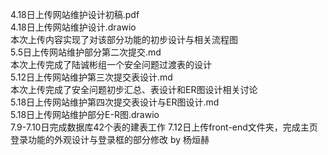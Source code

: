 4.18日上传网站维护设计初稿.pdf  
4.18日上传网站维护设计.drawio    
本次上传内容实现了对该部分功能的初步设计与相关流程图  
5.5日上传网站维护部分第二次提交.md  
本次上传完成了陆诚彬组一个安全问题过渡表的设计  
5.12日上传网站维护第三次提交表设计.md  
本次上传完成了安全问题初步汇总、表设计和ER图设计相关讨论  
5.18日上传网站维护第四次提交表设计与ER图设计.md  
5.18日上传网站维护部分E-R图.drawio  
7.9-7.10日完成数据库42个表的建表工作
7.12日上传front-end文件夹，完成主页登录功能的外观设计与登录框的部分修改
by 杨烜赫  
